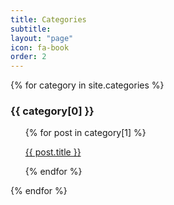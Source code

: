 ```yaml
---
title: Categories
subtitle: 
layout: "page"
icon: fa-book
order: 2
---
```


<!-- <ul>
  {% for post in site.posts %}
    <li>
      <a href="{{ post.url }}">{{ post.title }}</a>
    </li>
  {% endfor %}
</ul> -->

{% for category in site.categories %}
  <h3>{{ category[0] }}</h3>
  <ul>
    {% for post in category[1] %}
      <!-- <li><a>{{ post.title }}</a></li>     -->
      <p><a href="{{ site.baseurl }}{{ post.url }}">{{ post.title }}</a></p>
    {% endfor %}
  </ul>
{% endfor %}